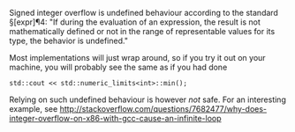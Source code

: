 Signed integer overflow is undefined behaviour according to the standard §[expr]¶4: "If during the evaluation of an expression, the result is not mathematically defined or not in the range of representable values for its type, the behavior is undefined."

Most implementations will just wrap around, so if you try it out on your machine, you will probably see the same as if you had done

```
std::cout << std::numeric_limits<int>::min();
```

Relying on such undefined behaviour is however *not* safe. For an interesting example, see <http://stackoverflow.com/questions/7682477/why-does-integer-overflow-on-x86-with-gcc-cause-an-infinite-loop>